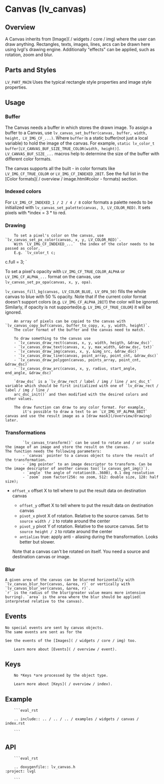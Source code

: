 # Canvas (lv_canvas)


## Overview

A Canvas inherits from [Image]( / widgets / core / img) where the user can draw anything.
Rectangles, texts, images, lines, arcs can be drawn here using lvgl's drawing engine.
Additionally "effects" can be applied, such as rotation, zoom and blur.


## Parts and Styles
`LV_PART_MAIN` Uses the typical rectangle style properties and image style properties.

## Usage

### Buffer
The Canvas needs a buffer in which stores the drawn image.
To assign a buffer to a Canvas, use `lv_canvas_set_buffer(canvas, buffer, width, height, LV_IMG_CF_...)`.
Where  `buffer` is a static buffer(not just a local variable) to hold the image of the canvas.
For example,
`static lv_color_t buffer[LV_CANVAS_BUF_SIZE_TRUE_COLOR(width, height)]`.
`LV_CANVAS_BUF_SIZE_...` macros help to determine the size of the buffer with different color formats.

The canvas supports all the built - in color formats like `LV_IMG_CF_TRUE_COLOR` or `LV_IMG_CF_INDEXED_2BIT`.
See the full list in the [Color formats]( / overview / image.html#color - formats) section.

### Indexed colors
For `LV_IMG_CF_INDEXED_1 / 2 / 4 / 8` color formats a palette needs to be
initialized with  `lv_canvas_set_palette(canvas, 3, LV_COLOR_RED)`. It sets pixels with *index = 3 * to red.

### Drawing
		To set a pixel's color on the canvas, use `lv_canvas_set_px_color(canvas, x, y, LV_COLOR_RED)`.
		With `LV_IMG_CF_INDEXED_...`  the index of the color needs to be passed as color.
		E.g. `lv_color_t c;
c.full = 3;
`

To set a pixel's opacity with `LV_IMG_CF_TRUE_COLOR_ALPHA` or `LV_IMG_CF_ALPHA_...` format on the canvas, use `lv_canvas_set_px_opa(canvas, x, y, opa)`.


`lv_canvas_fill_bg(canvas, LV_COLOR_BLUE, LV_OPA_50)` fills the whole canvas to blue with 50 % opacity. Note that if the current color format
doesn't support colors (e.g. `LV_IMG_CF_ALPHA_2BIT`) the color will be ignored.
Similarly, if opacity is not supported(e.g. `LV_IMG_CF_TRUE_COLOR`) it will be ignored.

		An array of pixels can be copied to the canvas with `lv_canvas_copy_buf(canvas, buffer_to_copy, x, y, width, height)`.
		The color format of the buffer and the canvas need to match.

		To draw something to the canvas use
		- `lv_canvas_draw_rect(canvas, x, y, width, heigth, &draw_dsc)`
		- `lv_canvas_draw_text(canvas, x, y, max_width, &draw_dsc, txt)`
		- `lv_canvas_draw_img(canvas, x, y, &img_src, &draw_dsc)`
		- `lv_canvas_draw_line(canvas, point_array, point_cnt, &draw_dsc)`
		- `lv_canvas_draw_polygon(canvas, points_array, point_cnt, &draw_dsc)`
		- `lv_canvas_draw_arc(canvas, x, y, radius, start_angle, end_angle, &draw_dsc)`

		`draw_dsc` is a `lv_draw_rect / label / img / line / arc_dsc_t` variable which should be first initialized with one of `lv_draw_rect / label / img / line /
		arc_dsc_init()` and then modified with the desired colors and other values.

		The draw function can draw to any color format. For example,
			it's possible to draw a text to an `LV_IMG_VF_ALPHA_8BIT` canvas and use the result image as a [draw mask](/overview/drawing) later.

### Transformations
			`lv_canvas_transform()` can be used to rotate and / or scale the image of an image and store the result on the canvas.
	The function needs the following parameters:
			- `canvas` pointer to a canvas object to store the result of the transformation.
			- `img pointer` to an image descriptor to transform. Can be the image descriptor of another canvas too(`lv_canvas_get_img()`).
			- `angle` the angle of rotation(0..3600), 0.1 deg resolution
			- `zoom` zoom factor(256: no zoom, 512: double size, 128: half size);
- `offset_x` offset X to tell where to put the result data on destination canvas
	- `offset_y` offset X to tell where to put the result data on destination canvas
	- `pivot_x` pivot X of rotation. Relative to the source canvas. Set to `source width / 2` to rotate around the center
	- `pivot_y` pivot Y of rotation. Relative to the source canvas. Set to `source height / 2` to rotate around the center
	- `antialias` true: apply anti - aliasing during the transformation. Looks better but slower.

	Note that a canvas can't be rotated on itself.  You need a source and destination canvas or image.

### Blur
	A given area of the canvas can be blurred horizontally with `lv_canvas_blur_hor(canvas, &area, r)` or vertically with `lv_canvas_blur_ver(canvas, &area, r)`.
	`r` is the radius of the blur(greater value means more intensive burring). `area` is the area where the blur should be applied(
	interpreted relative to the canvas).

## Events
	No special events are sent by canvas objects.
	The same events are sent as for the

	See the events of the [Images]( / widgets / core / img) too.

		Learn more about [Events]( / overview / event).

## Keys
		No *Keys *are processed by the object type.

		Learn more about [Keys]( / overview / indev).

## Example
		```eval_rst

		.. include:: .. / .. / .. / examples / widgets / canvas / index.rst

		```

## API

		```eval_rst

		.. doxygenfile:: lv_canvas.h
	:project: lvgl

		```

